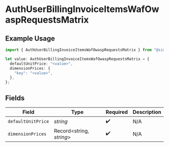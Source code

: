 # AuthUserBillingInvoiceItemsWafOwaspRequestsMatrix

## Example Usage

```typescript
import { AuthUserBillingInvoiceItemsWafOwaspRequestsMatrix } from "@simplesagar/vercel/models/authuser.js";

let value: AuthUserBillingInvoiceItemsWafOwaspRequestsMatrix = {
  defaultUnitPrice: "<value>",
  dimensionPrices: {
    "key": "<value>",
  },
};
```

## Fields

| Field                    | Type                     | Required                 | Description              |
| ------------------------ | ------------------------ | ------------------------ | ------------------------ |
| `defaultUnitPrice`       | *string*                 | :heavy_check_mark:       | N/A                      |
| `dimensionPrices`        | Record<string, *string*> | :heavy_check_mark:       | N/A                      |
